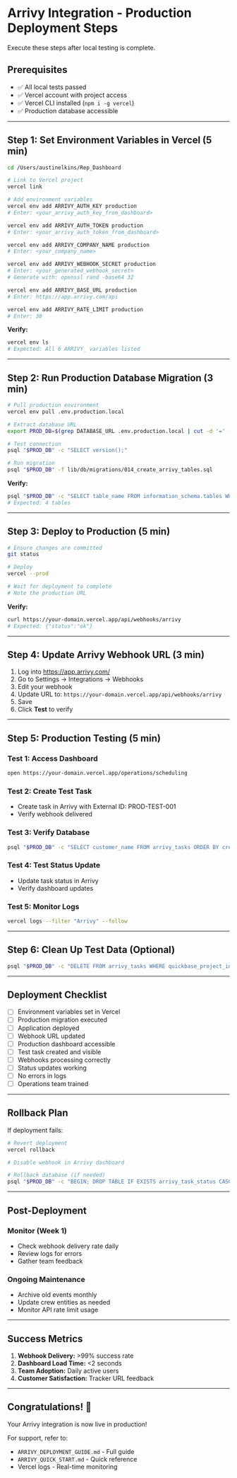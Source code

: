 # Arrivy Integration - Production Deployment Steps

Execute these steps after local testing is complete.

## Prerequisites
- ✅ All local tests passed
- ✅ Vercel account with project access
- ✅ Vercel CLI installed (`npm i -g vercel`)
- ✅ Production database accessible

---

## Step 1: Set Environment Variables in Vercel (5 min)

```bash
cd /Users/austinelkins/Rep_Dashboard

# Link to Vercel project
vercel link

# Add environment variables
vercel env add ARRIVY_AUTH_KEY production
# Enter: <your_arrivy_auth_key_from_dashboard>

vercel env add ARRIVY_AUTH_TOKEN production
# Enter: <your_arrivy_auth_token_from_dashboard>

vercel env add ARRIVY_COMPANY_NAME production
# Enter: <your_company_name>

vercel env add ARRIVY_WEBHOOK_SECRET production
# Enter: <your_generated_webhook_secret>
# Generate with: openssl rand -base64 32

vercel env add ARRIVY_BASE_URL production
# Enter: https://app.arrivy.com/api

vercel env add ARRIVY_RATE_LIMIT production
# Enter: 30
```

**Verify:**
```bash
vercel env ls
# Expected: All 6 ARRIVY_ variables listed
```

---

## Step 2: Run Production Database Migration (3 min)

```bash
# Pull production environment
vercel env pull .env.production.local

# Extract database URL
export PROD_DB=$(grep DATABASE_URL .env.production.local | cut -d '=' -f2- | tr -d '"')

# Test connection
psql "$PROD_DB" -c "SELECT version();"

# Run migration
psql "$PROD_DB" -f lib/db/migrations/014_create_arrivy_tables.sql
```

**Verify:**
```bash
psql "$PROD_DB" -c "SELECT table_name FROM information_schema.tables WHERE table_name LIKE 'arrivy_%';"
# Expected: 4 tables
```

---

## Step 3: Deploy to Production (5 min)

```bash
# Ensure changes are committed
git status

# Deploy
vercel --prod

# Wait for deployment to complete
# Note the production URL
```

**Verify:**
```bash
curl https://your-domain.vercel.app/api/webhooks/arrivy
# Expected: {"status":"ok"}
```

---

## Step 4: Update Arrivy Webhook URL (3 min)

1. Log into https://app.arrivy.com/
2. Go to Settings → Integrations → Webhooks
3. Edit your webhook
4. Update URL to: `https://your-domain.vercel.app/api/webhooks/arrivy`
5. Save
6. Click **Test** to verify

---

## Step 5: Production Testing (5 min)

### Test 1: Access Dashboard
```bash
open https://your-domain.vercel.app/operations/scheduling
```

### Test 2: Create Test Task
- Create task in Arrivy with External ID: PROD-TEST-001
- Verify webhook delivered

### Test 3: Verify Database
```bash
psql "$PROD_DB" -c "SELECT customer_name FROM arrivy_tasks ORDER BY created_at DESC LIMIT 5;"
```

### Test 4: Test Status Update
- Update task status in Arrivy
- Verify dashboard updates

### Test 5: Monitor Logs
```bash
vercel logs --filter "Arrivy" --follow
```

---

## Step 6: Clean Up Test Data (Optional)

```bash
psql "$PROD_DB" -c "DELETE FROM arrivy_tasks WHERE quickbase_project_id LIKE 'TEST-%' OR quickbase_project_id LIKE 'PROD-TEST-%';"
```

---

## Deployment Checklist

- [ ] Environment variables set in Vercel
- [ ] Production migration executed
- [ ] Application deployed
- [ ] Webhook URL updated
- [ ] Production dashboard accessible
- [ ] Test task created and visible
- [ ] Webhooks processing correctly
- [ ] Status updates working
- [ ] No errors in logs
- [ ] Operations team trained

---

## Rollback Plan

If deployment fails:

```bash
# Revert deployment
vercel rollback

# Disable webhook in Arrivy dashboard

# Rollback database (if needed)
psql "$PROD_DB" -c "BEGIN; DROP TABLE IF EXISTS arrivy_task_status CASCADE; DROP TABLE IF EXISTS arrivy_events CASCADE; DROP TABLE IF EXISTS arrivy_entities CASCADE; DROP TABLE IF EXISTS arrivy_tasks CASCADE; COMMIT;"
```

---

## Post-Deployment

### Monitor (Week 1)
- Check webhook delivery rate daily
- Review logs for errors
- Gather team feedback

### Ongoing Maintenance
- Archive old events monthly
- Update crew entities as needed
- Monitor API rate limit usage

---

## Success Metrics

1. **Webhook Delivery:** >99% success rate
2. **Dashboard Load Time:** <2 seconds
3. **Team Adoption:** Daily active users
4. **Customer Satisfaction:** Tracker URL feedback

---

## Congratulations! 🎉

Your Arrivy integration is now live in production!

For support, refer to:
- `ARRIVY_DEPLOYMENT_GUIDE.md` - Full guide
- `ARRIVY_QUICK_START.md` - Quick reference
- Vercel logs - Real-time monitoring


